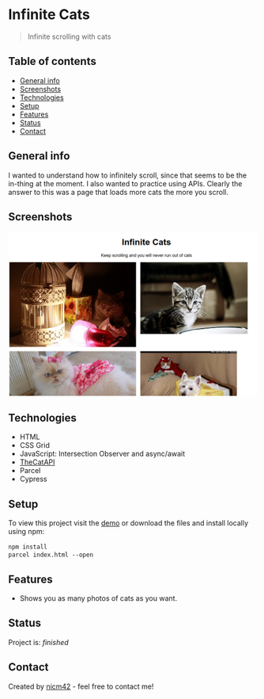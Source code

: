 # Infinite Cats
> Infinite scrolling with cats

## Table of contents
* [General info](#general-info)
* [Screenshots](#screenshots)
* [Technologies](#technologies)
* [Setup](#setup)
* [Features](#features)
* [Status](#status)
* [Contact](#contact)

## General info
I wanted to understand how to infinitely scroll, since that seems to be the in-thing at the moment. I also wanted to practice using APIs. Clearly the answer to this was a page that loads more cats the more you scroll.

## Screenshots
![Screenshot](screenshot.png)

## Technologies
* HTML
* CSS Grid
* JavaScript: Intersection Observer and async/await
* [TheCatAPI](https://thecatapi.com/)
* Parcel
* Cypress

## Setup
To view this project visit the [demo](https://infinite-cats.netlify.app/) or download the files and install locally using npm:
```
npm install
parcel index.html --open
```

## Features
* Shows you as many photos of cats as you want.

## Status
Project is: _finished_

## Contact
Created by [nicm42](https://twitter.com/nicm4242/) - feel free to contact me!
